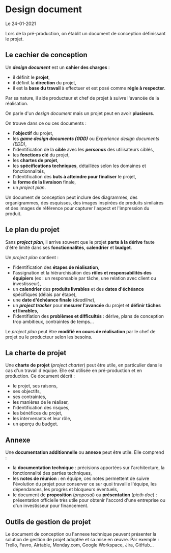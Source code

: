 # Design document

Le 24-01-2021

Lors de la pré-production, on établit un document de conception définissant le projet. 

## Le cachier de conception

Un ***design document*** est un **cahier des charges** : 
- il définit le **projet**,
- il définit la **direction** du projet,
- il est la **base du travail** à effectuer et est posé comme **règle à respecter**.

Par sa nature, il aide producteur et chef de projet à suivre l'avancée de la réalisation.

On parle d'un *design document* mais un projet peut en avoir **plusieurs**.

On trouve dans ce ou ces documents : 
- l'**objectif** du projet,
- les ***game design documents (GDD)*** ou *Experience design documents (EDD)*,
- l'identification de la **cible** avec les ***personas*** des utilisateurs ciblés,
- les **fonctions clé** du projet,
- les **chartes de projet**,
- les **spécifications techniques**, détaillées selon les domaines et fonctionnalités, 
- l'identification des **buts à atteindre pour finaliser** le projet,
- la **forme de la livraison** finale,
- un *project plan*.

Un document de conception peut inclure des diagrammes, des organigrammes, des esquisses, des images inspirées de produits similaires et des images de référence pour capturer l'aspect et l'impression du produit. 

## Le plan du projet

Sans ***project plan***, il arrive souvent que le projet **parte à la dérive** faute d'être limité dans ses **fonctionnalités**, **calendrier** et **budget**.

Un *project plan* contient : 
- l'identification des **étapes de réalisation**,
- l'assignation et la hiérarchisation des **rôles et responsabilités des équipiers** (ex : un responsable par tâche, une relation avec client ou investisseur),
- un **calendrier** des **produits livrables** et des **dates d'échéance** spécifiques (délais par étape),
- une **date d'échéance finale** (*deadline*),
- un ***project tracker*** pour **mesurer l'avancée** du projet et **définir tâches et livrables**,
- l'identifiation des **problèmes et difficultés** : dérive, plans de conception trop ambitieux, contraintes de temps...

Le *project plan* peut être **modifié en cours de réalisation** par le chef de projet ou le producteur selon les besoins.

## La charte de projet

Une **charte de projet** (*project charter*) peut être utile, en particulier dans le cas d'un travail d'équipe. Elle est utilisée en pré-production et en production. Ce document décrit :
- le projet, ses raisons, 
- ses objectifs, 
- ses contraintes, 
- les manières de le réaliser,
- l'identification des risques,
- les bénéfices du projet,
- les intervenants et leur rôle,
- un aperçu du budget.

## Annexe

Une **documentation additionnelle** ou **annexe** peut être utile. Elle comprend : 
- la **documentation technique** : précisions apportées sur l'architecture, la fonctionnalité des parties techniques,
- les **notes de réunion** : en équipe, ces notes permettent de suivre l'évolution du projet pour conserver ce sur quoi travaille l'équipe, les dépendances, les progrès et bloqueurs éventuels,
- le document de **proposition** (*proposal*) ou **présentation** (*picth doc*) : présentation officielle très utile pour obtenir l'accord d'une entreprise ou d'un investisseur pour financement.

## Outils de gestion de projet 

Le document de conception ou l'annexe technique peuvent présenter la solution de gestion de projet adoptée et sa mise en œuvre. Par exemple : Trello, Favro, Airtable, Monday.com, Google Workspace, Jira, GitHub...